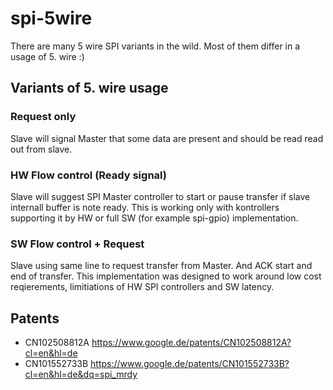 # spi-5wire
There are many 5 wire SPI variants in the wild. Most of them differ in a usage of 5. wire :)

## Variants of 5. wire usage
### Request only
Slave will signal Master that some data are present and should be read read out from slave.

### HW Flow control (Ready signal)
Slave will suggest SPI Master controller to start or pause transfer if slave internall buffer is note ready.
This is working only with kontrollers supporting it by HW or full SW (for example spi-gpio) implementation.

### SW Flow control + Request
Slave using same line to request transfer from Master. And ACK start and end of transfer.
This implementation was designed to work around low cost reqierements, limitiations of HW SPI controllers and SW latency.

## Patents
* CN102508812A https://www.google.de/patents/CN102508812A?cl=en&hl=de
* CN101552733B https://www.google.de/patents/CN101552733B?cl=en&hl=de&dq=spi_mrdy
